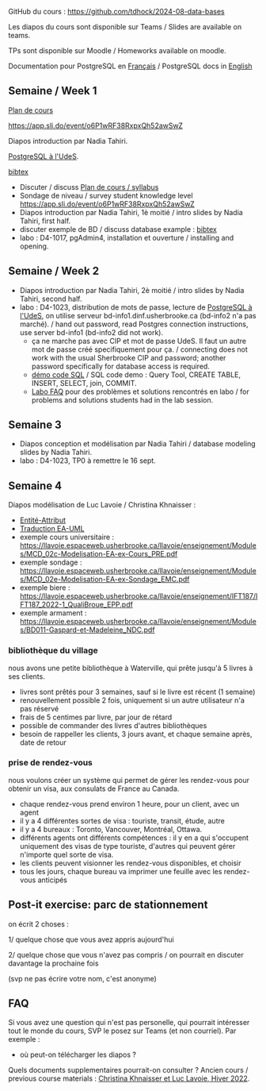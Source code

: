 GitHub du cours : https://github.com/tdhock/2024-08-data-bases

Les diapos du cours sont disponible sur Teams / Slides are available on teams.

TPs sont disponible sur Moodle / Homeworks available on moodle.

Documentation pour PostgreSQL en
[Français](https://docs.postgresql.fr/) / PostgreSQL docs in
[English](https://www.postgresql.org/docs/)

## Semaine / Week 1

[Plan de cours](https://plandecours.dinf.usherbrooke.ca/pdc/2024-3/IFT187/0/)

https://app.sli.do/event/o6P1wRF38RxpxQh52awSwZ

Diapos introduction par Nadia Tahiri.

[PostgreSQL à l'UdeS](https://www.usherbrooke.ca/informatique/etudiants-actuels/logiciels-services-outils/postgresql).

[bibtex](week1-bib)

- Discuter / discuss [Plan de cours / syllabus](https://plandecours.dinf.usherbrooke.ca/pdc/2024-3/IFT187/0/)
- Sondage de niveau / survey student knowledge level https://app.sli.do/event/o6P1wRF38RxpxQh52awSwZ
- Diapos introduction par Nadia Tahiri, 1è moitié / intro slides by Nadia Tahiri, first half.
- discuter exemple de BD / discuss database example : [bibtex](week1-bib)
- labo : D4-1017, pgAdmin4, installation et ouverture / installing and opening.

## Semaine / Week 2

- Diapos introduction par Nadia Tahiri, 2è moitié / intro slides by Nadia Tahiri, second half.
- labo : D4-1023, distribution de mots de passe, lecture de [PostgreSQL à l'UdeS](https://www.usherbrooke.ca/informatique/etudiants-actuels/logiciels-services-outils/postgresql), on utilise serveur bd-info1.dinf.usherbrooke.ca (bd-info2 n'a pas marché). / hand out password, read Postgres connection instructions, use server bd-info1 (bd-info2 did not work).
  - ça ne marche pas avec CIP et mot de passe UdeS. Il faut un autre mot de passe créé specifiquement pour ça. / connecting does not work with the usual Sherbrooke CIP and password; another password specifically for database access is required.
  - [démo code SQL](week2/demo.sql) / SQL code demo : Query Tool, CREATE TABLE, INSERT, SELECT, join, COMMIT.
  - [Labo FAQ](https://github.com/tdhock/2024-08-data-bases/wiki/Labo-FAQ) pour des problèmes et solutions rencontrés en labo / for problems and solutions students had in the lab session.
  
## Semaine 3

- Diapos conception et modélisation par Nadia Tahiri / database modeling slides by Nadia Tahiri.
- labo : D4-1023, TP0 à remettre le 16 sept.

## Semaine 4

Diapos modélisation de Luc Lavoie / Christina Khnaisser :

- [Entité-Attribut](https://llavoie.espaceweb.usherbrooke.ca/llavoie/enseignement/Modules/MCD_02a-Modelisation-EA_PRE.pdf)
- [Traduction EA-UML](https://llavoie.espaceweb.usherbrooke.ca/llavoie/enseignement/Modules/MCD_02b-Modelisation-EA-trad-UML_PRE.pdf)
- exemple cours universitaire : https://llavoie.espaceweb.usherbrooke.ca/llavoie/enseignement/Modules/MCD_02c-Modelisation-EA-ex-Cours_PRE.pdf
- exemple sondage : https://llavoie.espaceweb.usherbrooke.ca/llavoie/enseignement/Modules/MCD_02e-Modelisation-EA-ex-Sondage_EMC.pdf
- exemple biere : https://llavoie.espaceweb.usherbrooke.ca/llavoie/enseignement/IFT187/IFT187_2022-1_QualiBroue_EPP.pdf
- exemple armament : https://llavoie.espaceweb.usherbrooke.ca/llavoie/enseignement/Modules/BD011-Gaspard-et-Madeleine_NDC.pdf

### bibliothèque du village

nous avons une petite bibliothèque à Waterville, qui prête jusqu'à 5
livres à ses clients. 
* livres sont prêtés pour 3 semaines, sauf si le livre est récent (1 semaine)
* renouvellement possible 2 fois, uniquement si un autre utilisateur
  n'a pas réservé
* frais de 5 centimes par livre, par jour de rétard
* possible de commander des livres d'autres bibliothèques
* besoin de rappeller les clients, 3 jours avant, et chaque semaine
  après, date de retour
  
### prise de rendez-vous

nous voulons créer un système qui permet de gérer les rendez-vous pour
obtenir un visa, aux consulats de France au Canada.
- chaque rendez-vous prend environ 1 heure, pour un client, avec un agent
- il y a 4 différentes sortes de visa : touriste, transit, étude, autre
- il y a 4 bureaux : Toronto, Vancouver, Montréal, Ottawa. 
- différents agents ont différents compétences : il y en a qui
  s'occupent uniquement des visas de type touriste, d'autres qui
  peuvent gérer n'importe quel sorte de visa.
- les clients peuvent visionner les rendez-vous disponibles, et choisir
- tous les jours, chaque bureau va imprimer une feuille avec les
  rendez-vous anticipés
  
## Post-it exercise: parc de stationnement

on écrit 2 choses :

1/ quelque chose que vous avez appris aujourd'hui

2/ quelque chose que vous n'avez pas compris / on pourrait en discuter davantage la prochaine fois

(svp ne pas écrire votre nom, c'est anonyme)

## FAQ

Si vous avez une question qui n'est pas personelle, qui pourrait
intéresser tout le monde du cours, SVP le posez sur Teams (et non
courriel). Par exemple :

* où peut-on télécharger les diapos ? 

Quels documents supplementaires pourrait-on consulter ? Ancien cours /
previous course materials : [Christina Khnaisser et Luc Lavoie, Hiver
2022](https://llavoie.espaceweb.usherbrooke.ca/llavoie/enseignement/IFT187/).


